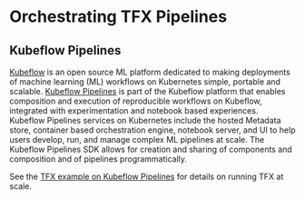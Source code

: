 # Orchestrating TFX Pipelines

## Kubeflow Pipelines

[Kubeflow](https://www.kubeflow.org/) is an open source ML platform dedicated to
making deployments of machine learning (ML) workflows on Kubernetes simple,
portable and scalable.
[Kubeflow Pipelines](https://www.kubeflow.org/docs/pipelines/pipelines-overview/)
is part of the Kubeflow platform that enables composition and execution of
reproducible workflows on Kubeflow, integrated with experimentation and notebook
based experiences. Kubeflow Pipelines services on Kubernetes include the hosted
Metadata store, container based orchestration engine, notebook server, and UI to
help users develop, run, and manage complex ML pipelines at scale. The Kubeflow
Pipelines SDK allows for creation and sharing of components and composition and
of pipelines programmatically.

See the [TFX example on Kubeflow Pipelines](https://github.com/kubeflow/pipelines/tree/master/samples/tfx-oss) for details on running TFX at scale.
